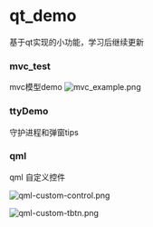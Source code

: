 # qt_demo
基于qt实现的小功能，学习后继续更新

### mvc_test
mvc模型demo
![mvc_example.png](https://cdn.jsdelivr.net/gh/cccccrz/cccccrz.github.io@main/source/img/mvc_example.png)



### ttyDemo

守护进程和弹窗tips



### qml

qml 自定义控件

![qml-custom-control.png](https://cdn.jsdelivr.net/gh/cccccrz/cccccrz.github.io@main/source/img/qml-custom-control.png)

![qml-custom-tbtn.png](https://cdn.jsdelivr.net/gh/cccccrz/cccccrz.github.io@main/source/img/qml-custom-tbtn.png)
